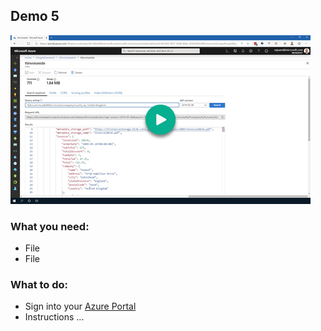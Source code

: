 ## Demo 5

[![Demo 5](images/demo4.png)](https://globaleventcdn.blob.core.windows.net/assets/aiml/aiml10/videos/Demo5.mp4 "Demo 5")

### What you need:
- File
- File

### What to do:

* Sign into your [Azure Portal](https://azure.microsoft.com/en-gb/?WT.mc_id=msignitethetour2019-github-aiml10) 
* Instructions ...
